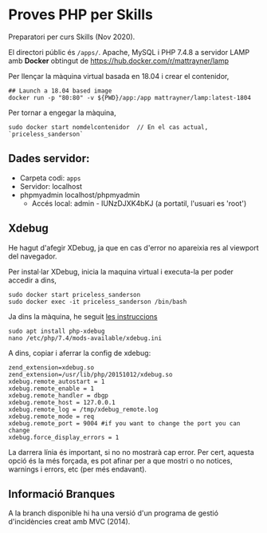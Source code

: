 # Proves PHP per Skills

Preparatori per curs Skills (Nov 2020).

El directori públic és `/apps/`. Apache, MySQL i PHP 7.4.8 a servidor LAMP amb **Docker** obtingut de https://hub.docker.com/r/mattrayner/lamp

Per llençar la màquina virtual basada en 18.04 i crear el contenidor,

    ## Launch a 18.04 based image
    docker run -p "80:80" -v ${PWD}/app:/app mattrayner/lamp:latest-1804

Per tornar a engegar la màquina,

    sudo docker start nomdelcontenidor  // En el cas actual, `priceless_sanderson`

## Dades servidor:

- Carpeta codi: `apps`
- Servidor: localhost
- phpmyadmin localhost/phpmyadmin
  - Accés local: admin - IUNzDJXK4bKJ  (a portatil, l'usuari es 'root')

## Xdebug

He hagut d'afegir XDebug, ja que en cas d'error no apareixia res al viewport del navegador.

Per instal·lar XDebug, inicia la maquina virtual i executa-la per poder accedir a dins,

    sudo docker start priceless_sanderson
    sudo docker exec -it priceless_sanderson /bin/bash

Ja dins la màquina, he seguit [les instruccions](https://stackoverflow.com/questions/53133005/how-to-install-xdebug-on-ubuntu)

    sudo apt install php-xdebug
    nano /etc/php/7.4/mods-available/xdebug.ini

A dins, copiar i aferrar la config de xdebug:

    zend_extension=xdebug.so
    zend_extension=/usr/lib/php/20151012/xdebug.so
    xdebug.remote_autostart = 1
    xdebug.remote_enable = 1
    xdebug.remote_handler = dbgp
    xdebug.remote_host = 127.0.0.1
    xdebug.remote_log = /tmp/xdebug_remote.log
    xdebug.remote_mode = req
    xdebug.remote_port = 9004 #if you want to change the port you can change
    xdebug.force_display_errors = 1

La darrera línia és important, si no no mostrarà cap error. Per cert, aquesta opció és la més forçada, es pot afinar per a que mostri o no notices, warnings i errors, etc (per més endavant).

## Informació Branques

A la branch disponible hi ha una versió d'un programa de gestió d'incidències creat amb MVC (2014).

